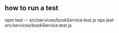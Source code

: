## how to run a test
npm test -- src/services/bookService.test.js
npx jest src/services/bookService.test.js